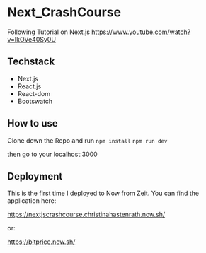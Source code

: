 # Next_CrashCourse

Following Tutorial on Next.js https://www.youtube.com/watch?v=IkOVe40Sy0U

## Techstack
- Next.js
- React.js
- React-dom
- Bootswatch

## How to use

Clone down the Repo and run
```npm install```
```npm run dev```

then go to your localhost:3000

## Deployment

This is the first time I deployed to Now from Zeit. You can find the application here:

https://nextjscrashcourse.christinahastenrath.now.sh/

or: 

https://bitprice.now.sh/
